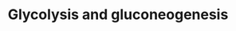 ---
annotations:
- id: PW:0000025
  parent: classic metabolic pathway
  type: Pathway Ontology
  value: glycolysis/gluconeogenesis pathway
authors:
- Kdahlquist
- MaintBot
- M.Braymer
- MartijnVanIersel
- AdrienDefay
- Thomas
- Christine Chichester
- Egonw
- Liisa18
- AlexanderPico
- Gharding
- Mkutmon
- Eweitz
citedin:
- link: PMC4723140
  title: Advanced Running Performance by Genetic Predisposition in Male Dummerstorf
    Marathon Mice (DUhTP) Reveals Higher Sterol Regulatory Element-Binding Protein
    (SREBP) Related mRNA Expression in the Liver and Higher Serum Levels of Progesterone
    (2016)
- link: 10.1038/s41467-024-52306-5
  title: Podocyte-specific KLF6 primes proximal tubule CaMK1D signaling to attenuate
    diabetic kidney disease (2024)
- link: 10.3390/nu17050757
  title: Isoschaftoside in Fig Leaf Tea Alleviates Nonalcoholic Fatty Liver Disease
    in Mice via the Regulation of Macrophage Polarity (2025)
- link: 10.1016/j.forsciint.2016.06.027
  title: Simultaneous time course analysis of multiple markers based on DNA microarray
    in incised wound in skeletal muscle for wound aging (2016)
- link: PMC12048486
  title: Single-cell profiling unveils a geroprotective role of Procyanidin C1 in
    hematopoietic immune system via senolytic and senomorphic effects (2025)
communities: []
description: Glycolysis is the metabolic pathway that converts glucose C6H12O6, into
  pyruvate, CH3COCOOâˆ’ + H+. The free energy released in this process is used to
  form the ATP and NADH. Gluconeogenesis is a metabolic pathway that results in the
  generation of glucose from non-carbohydrate carbon substrates such as pyruvate,
  lactate, glycerol, glucogenic amino acids, and fatty acids. Description adapted
  from [Wikipedia](http://www.wikipedia.org).
last-edited: 2025-03-03
ndex: null
organisms:
- Mus musculus
redirect_from:
- /index.php/Pathway:WP157
- /instance/WP157
- /instance/WP157_r137229
revision: r137229
schema-jsonld:
- '@context': https://schema.org/
  '@id': https://wikipathways.github.io/pathways/WP157.html
  '@type': Dataset
  creator:
    '@type': Organization
    name: WikiPathways
  description: Glycolysis is the metabolic pathway that converts glucose C6H12O6,
    into pyruvate, CH3COCOOâˆ’ + H+. The free energy released in this process is used
    to form the ATP and NADH. Gluconeogenesis is a metabolic pathway that results
    in the generation of glucose from non-carbohydrate carbon substrates such as pyruvate,
    lactate, glycerol, glucogenic amino acids, and fatty acids. Description adapted
    from [Wikipedia](http://www.wikipedia.org).
  keywords:
  - 1,3BP-Glycerate
  - 2P-Glycerate
  - 3P-Glycerate
  - Acetyl-CoA
  - Aldoa
  - Aldob
  - Aldoc
  - Aspartate
  - Dihydroxyacetone-P
  - Dlat
  - Dld
  - Eno1
  - Eno2
  - Eno3
  - Fbp1
  - Fbp2
  - Fructose 6P
  - Fructose-1,6BP
  - G6pc
  - Gapdh
  - Gapdhs
  - Gck
  - Glucose
  - Glucose-6P
  - Glyceraldehyde 3P
  - Gm13882
  - Got1
  - Got2
  - Gpi1
  - Hk1
  - Hk2
  - Hk3
  - Lactate
  - Ldha
  - Ldhal6b
  - Ldhb
  - Ldhc
  - MPC1
  - MPC2
  - Malate
  - Mdh1
  - Mdh2
  - Oxaloacetate
  - P-enolpyruvate
  - Pck1
  - Pcx
  - Pdha1
  - Pdha2
  - Pdhb
  - Pdhx
  - Pfkl
  - Pfkm
  - Pfkp
  - Pgam1
  - Pgam2
  - Pgk1
  - Pgk2
  - Pklr
  - Pkm2
  - Pyruvate
  - Slc2a1
  - Slc2a2
  - Slc2a3
  - Slc2a4
  - Slc2a5
  - Tpi1
  license: CC0
  name: Glycolysis and gluconeogenesis
seo: CreativeWork
title: Glycolysis and gluconeogenesis
wpid: WP157
---